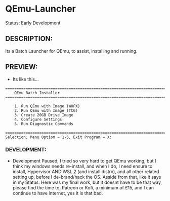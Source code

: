 # QEmu-Launcher
Status: Early Development

## DESCRIPTION:
Its a Batch Launcher for QEmu, to assist, installing and running.

## PREVIEW:
- Its like this...
```
========================================================================================================================
    QEmu Batch Installer
========================================================================================================================

    1. Run QEmu with Image (WHPX)
    2. Run QEmu with Image (TCG)
    3. Create 20GB Drive Image
    4. Configure Settings
    5. Run Diagnostic Commands

========================================================================================================================
Selection; Menu Option = 1-5, Exit Program = X:

```

### DEVELOPMENT:
- Development Paused; I tried so very hard to get QEmu working, but I think my windows needs re-install, and when I do, I need ensure to install, Hypervisor AND WSL 2 (and install distro), and all other related setting up, before I de-brand/hack the OS. Asside from that, like it says in my Status. Here was my final work, but it doesnt have to be that way, please find the time to, Patreon or Kofi, a minimum of £15, and I can continue to have internet, yes it is that bad.
 

